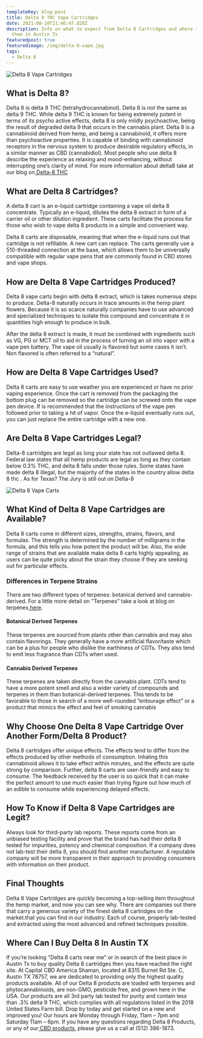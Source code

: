 ```yaml
---
templateKey: blog-post
title: Delta 8 THC Vape Cartridges
date: 2021-08-10T21:46:47.828Z
description: Info on what to expect from Delta 8 Cartridges and where to buy
  them in Austin Tx
featuredpost: true
featuredimage: /img/delta-8-vape.jpg
tags:
  - Delta 8
---
```

![](/img/delta-8-vape.jpg "Delta 8 Vape Cartridges")

## What is Delta 8?

Delta 8 is delta 8 THC (tetrahydrocannabinol).  Delta 8 is not the same as delta 9 THC.  While delta 9 THC is known for being extremely potent in terms of its psycho active effects, delta 8 is only mildly psychoactive, being the result of degraded delta 9 that occurs in the cannabis plant.  Delta 8 is a cannabinoid derived from hemp, and being a cannabinoid, it offers more than psychoactive properties.  It is capable of binding with cannabinoid receptors in the nervous system to produce desirable regulatory effects, in a similar manner as CBD (cannabidiol).  Most people who use delta 8 describe the experience as relaxing and mood-enhancing, without interrupting one’s clarity of mind.  For more information about delta8 take at our blog on[ Delta-8 THC](https://capitalamericanshaman.com/blog/delta-8/)

## What are Delta 8 Cartridges?

A delta 8 cart is an e-liquid cartridge containing a vape oil delta 8 concentrate.  Typically an e-liquid, dilutes the delta 8 extract in form of a carrier oil or other dilution ingredient.  These carts facilitate the process for those who wish to vape delta 8 products in a simple and convenient way.

 Delta 8 carts are disposable, meaning that when the e-liquid runs out that cartridge is not refillable.  A new cart can replace.  The carts generally use a 510-threaded connection at the base, which allows them to be universally compatible with regular vape pens that are commonly found in CBD stores and vape shops.

## How are Delta 8 Vape Cartridges Produced?

Delta 8 vape carts begin with delta 8 extract, which is takes numerous steps to produce.  Delta-8 naturally occurs in trace amounts in the hemp plant flowers.  Because it is so scarce naturally companies have to use advanced and specialized techniques to isolate this compound and concentrate it in quantities high enough to produce in bulk.

After the delta 8 extract is made, it must be combined with ingredients such as VG, PG or MCT oil to aid in the process of turning an oil into vapor with a vape pen battery.  The vape oil usually is flavored but some cases it isn’t.  Non flavored is often referred to a “natural”.

## How are Delta 8 Vape Cartridges Used?

Delta 8 carts are easy to use weather you are experienced or have no prior vaping experience.  Once the cart is removed from the packaging the bottom plug can be removed so the cartridge can be screwed onto the vape pen device.  If is recommended that the instructions of the vape pen followed prior to taking a hit of vapor.  Once the e-liquid eventually runs out, you can just replace the entire cartridge with a new one.

## Are Delta 8 Vape Cartridges Legal?

Delta-8 cartridges are legal as long your state has not outlawed delta 8.  Federal law states that all hemp products are legal as long as they contain below 0.3% THC, and delta 8 falls under those rules.  Some states have made delta 8 illegal, but the majority of the states in the country allow delta 8 thc .  As for Texas?  The Jury is still out on Delta-8

![Delta 8 Vape Carts](/img/delta-8-vape-cart.jpg "Delta 8 Vape in Austin")

## What Kind of Delta 8 Vape Cartridges are Available?

 Delta 8 carts come in different sizes, strengths, strains, flavors, and formulas.  The strength is determined by the number of milligrams in the formula, and this tells you how potent the product will be.  Also, the wide range of strains that are available make delta 8 carts highly appealing, as users can be quite picky about the strain they choose if they are seeking out for particular effects.

### Differences in Terpene Strains

There are two different types of terpenes: botanical derived and cannabis-derived.  For a little more detail on "Terpenes" take a look at blog on terpenes[ here](https://capitalamericanshaman.com/blog/terpenes/).  

#### Botanical Derived Terpenes

These terpenes are sourced from plants other than cannabis and may also contain flavorings. They generally have a more artificial flavor/taste which can be a plus for people who dislike the earthiness of CDTs. They also tend to emit less fragrance than CDTs when used.

#### Cannabis Derived Terpenes

These terpenes are taken directly from the cannabis plant. CDTs tend to have a more potent smell and also a wider variety of compounds and terpenes in them than botanical-derived terpenes. This tends to be favorable to those in search of a more well-rounded “entourage effect” or a product that mimics the effect and feel of smoking cannabis 

## Why Choose One Delta 8 Vape Cartridge Over Another Form/Delta 8 Product?

Delta 8 cartridges offer unique effects.  The effects tend to differ from the effects produced by other methods of consumption.  Inhaling this cannabinoid allows it to take effect within minutes, and the effects are quite strong by comparison.  Further, delta 8 carts are user-friendly and easy to consume.  The feedback received by the user is so quick that it can make the perfect amount to use much easier than trying figure out how much of an edible to consume while experiencing delayed effects.

## How To Know if Delta 8 Vape Cartridges are Legit?

Always look for third-party lab reports.  These reports come from an unbiased testing facility and prove that the brand has had their delta 8 tested for impurities, potency and chemical composition.  If a company does not lab-test their delta 8, you should find another manufacturer.  A reputable company will be more transparent in their approach to providing consumers with information on their product.

## Final Thoughts

Delta 8 Vape Cartridges are quickly becoming a top-selling item throughout the hemp market, and now you can see why.  There are companies out there that carry a generous variety of the finest delta 8 cartridges on the market.that you can find in our industry.  Each of course, properly lab-tested and extracted using the most advanced and refined techniques possible.

## Where Can I Buy Delta 8 In Austin TX

If you’re looking "Delta 8 carts near me" or in search of the best place in Austin Tx to buy quality Delta 8 cartridges then you have reached the right site. At Capital CBD America Shaman, located at 8315 Burnet Rd Ste. C, Austin TX 78757, we are dedicated to providing only the highest quality products available.  All of our Delta 8 products are loaded with terpenes and phytocannabinoids, are non-GMO, pesticide free, and grown here in the USA.  Our products are all 3rd party lab tested for purity and contain less than .3% delta 9 THC, which complies with all regulations listed in the 2018 United States Farm bill.  Drop by today and get started on a new and improved you!  Our hours are Monday through Friday, 11am – 7pm and Saturday 11am – 6pm. If you have any questions regarding Delta 8 Products, or any of our[ CBD products](https://capitalamericanshaman.com/products), please give us a call at (512) 386-1873.
